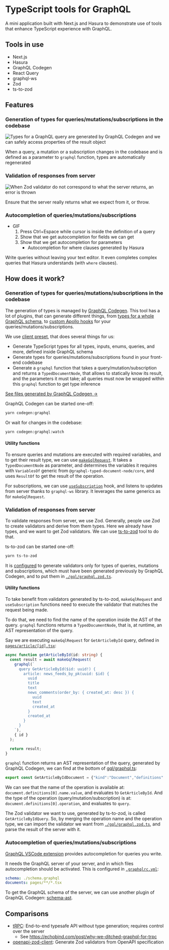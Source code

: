 # TypeScript tools for GraphQL

A mini application built with Next.js and Hasura to demonstrate use of tools that enhance TypeScript experience with GraphQL.

## Tools in use

- Next.js
- Hasura
- GraphQL Codegen
- React Query
- graphql-ws
- Zod
- ts-to-zod

## Features

### Generation of types for queries/mutations/subscriptions in the codebase

![Types for a GraphQL query are generated by GraphQL Codegen and we can safely access properties of the result object](./assets/CleanShot%202022-11-23%20at%2019.47.16.gif)

When a query, a mutation or a subscription changes in the codebase and is defined as a parameter to `graphql` function, types are automatically regenerated

### Validation of responses from server

![When Zod validator do not correspond to what the server returns, an error is thrown](./assets/CleanShot%202022-11-23%20at%2020.11.21.gif)

Ensure that the server really returns what we expect from it, or throw.

### Autocompletion of queries/mutations/subscriptions

- GIF
  1. Press Ctrl+Espace while cursor is inside the definition of a query
  2. Show that we get autocompletion for fields we can get
  3. Show that we get autocompletion for parameters
     - Autocompletion for where clauses generated by Hasura

Write queries without leaving your text editor. It even completes complex queries that Hasura understands (with `where` clauses).

## How does it work?

### Generation of types for queries/mutations/subscriptions in the codebase

The generation of types is managed by [GraphQL Codegen](https://the-guild.dev/graphql/codegen). This tool has a lot of plugins, that can generate different things, from [types for a whole GraphQL schema](https://the-guild.dev/graphql/codegen/plugins/typescript/typescript), to [custom Apollo hooks](https://the-guild.dev/graphql/codegen/plugins/typescript/typescript-react-apollo) for your queries/mutations/subscriptions.

We use [client preset](https://the-guild.dev/graphql/codegen/docs/guides/react-vue), that does several things for us:

- Generate TypeScript types for all types, inputs, enums, queries, and more, defined inside GraphQL schema
- Generate types for queries/mutations/subscriptions found in your front-end codebase
- Generate a `graphql` function that takes a query/mutation/subscription and returns a `TypedDocumentNode`, that allows to statically know its result, and the parameters it must take; all queries must now be wrapped within this `graphql` function to get type inference

[See files generated by GraphQL Codegen →](./gql/)

GraphQL Codegen can be started one-off:

```bash
yarn codegen:graphql
```

Or wait for changes in the codebase:

```bash
yarn codegen:graphql:watch
```

#### Utility functions

To ensure queries and mutations are executed with required variables, and to get their result type, we can use [`makeGqlRequest`](./utils/request.ts). It takes a `TypedDocumentNode` as parameter, and determines the variables it requires with `VariablesOf` generic from `@graphql-typed-document-node/core`, and uses `ResultOf` to get the result of the operation.

For subscriptions, we can use [`useSubscription`](./utils/useSubscription.ts) hook, and listens to updates from server thanks to `graphql-ws` library. It leverages the same generics as for `makeGqlRequest`.

### Validation of responses from server

To validate responses from server, we use Zod. Generally, people use Zod to create validators and derive from them types. Here we already have types, and we want to get Zod validators. We can use [ts-to-zod](https://github.com/fabien0102/ts-to-zod) tool to do that.

ts-to-zod can be started one-off:

```bash
yarn ts-to-zod
```

It is [configured](./ts-to-zod.config.js) to generate validators only for types of queries, mutations and subscriptions, which must have been generated previously by GraphQL Codegen, and to put them in [`./gql/graphql.zod.ts`](`./gql/graphql.zod.ts`).

#### Utility functions

To take benefit from validators generated by ts-to-zod, `makeGqlRequest` and `useSubscription` functions need to execute the validator that matches the request being made.

To do that, we need to find the name of the operation inside the AST of the query. `graphql` functions returns a `TypedDocumentNode`, that is, at runtime, an AST representation of the query.

Say we are executing `makeGqlRequest` for `GetArticleById` query, defined in [`pages/article/[id].tsx`](./pages/article/[id].tsx):

```ts
async function getArticleById(id: string) {
  const result = await makeGqlRequest(
    graphql(`
      query GetArticleById($id: uuid!) {
        article: news_feeds_by_pk(uuid: $id) {
          uuid
          title
          text
          news_comments(order_by: { created_at: desc }) {
            uuid
            text
            created_at
          }
          created_at
        }
      }
    `),
    { id }
  );

  return result;
}
```

`graphql` function returns an AST representation of the query, generated by GraphQL Codegen, we can find at the bottom of [gql/graphql.ts](./gql/graphql.ts):

```ts
export const GetArticleByIdDocument = {"kind":"Document","definitions":[{"kind":"OperationDefinition","operation":"query","name":{"kind":"Name","value":"GetArticleById"},"variableDefinitions":[{"kind":"VariableDefinition","variable":{"kind":"Variable","name":{"kind":"Name","value":"id"}},"type":{"kind":"NonNullType","type":{"kind":"NamedType","name":{"kind":"Name","value":"uuid"}}}}],"selectionSet":{"kind":"SelectionSet","selections":[{"kind":"Field","alias":{"kind":"Name","value":"article"},"name":{"kind":"Name","value":"news_feeds_by_pk"},"arguments":[{"kind":"Argument","name":{"kind":"Name","value":"uuid"},"value":{"kind":"Variable","name":{"kind":"Name","value":"id"}}}],"selectionSet":{"kind":"SelectionSet","selections":[{"kind":"Field","name":{"kind":"Name","value":"uuid"}},{"kind":"Field","name":{"kind":"Name","value":"title"}},{"kind":"Field","name":{"kind":"Name","value":"text"}},{"kind":"Field","name":{"kind":"Name","value":"news_comments"},"arguments":[{"kind":"Argument","name":{"kind":"Name","value":"order_by"},"value":{"kind":"ObjectValue","fields":[{"kind":"ObjectField","name":{"kind":"Name","value":"created_at"},"value":{"kind":"EnumValue","value":"desc"}}]}}],"selectionSet":{"kind":"SelectionSet","selections":[{"kind":"Field","name":{"kind":"Name","value":"uuid"}},{"kind":"Field","name":{"kind":"Name","value":"text"}},{"kind":"Field","name":{"kind":"Name","value":"created_at"}}]}},{"kind":"Field","name":{"kind":"Name","value":"created_at"}}]}}]}}]} as unknown as DocumentNode<GetArticleByIdQuery, GetArticleByIdQueryVariables>;
```

We can see that the name of the operation is available at: `document.definitions[0].name.value`, and evaluates to `GetArticleById`. And the type of the operation (query/mutation/subscription) is at: `document.definitions[0].operation`, and evaluates to `query`.

The Zod validator we want to use, generated by ts-to-zod, is called `GetArticleByIdQuery`. So, by merging the operation name and the operation type, we can import the validator we want from [`./gql/graphql.zod.ts`](`./gql/graphql.zod.ts`), and parse the result of the server with it.

### Autocompletion of queries/mutations/subscriptions

[GraphQL VSCode extension](https://marketplace.visualstudio.com/items?itemName=GraphQL.vscode-graphql) provides autocompletion for queries you write.

It needs the GraphQL server of your server, and in which files autocompletion should be activated. This is configured in [`.graphqlrc.yml`](./.graphqlrc.yml):

```yml
schema: ./schema.graphql
documents: pages/**/*.tsx
```

To get the GraphQL schema of the server, we can use another plugin of GraphQL Codegen: [schema-ast](https://the-guild.dev/graphql/codegen/plugins/other/schema-ast).

## Comparisons

- [tRPC](https://trpc.io/): End-to-end typesafe API without type generation; requires control over the server
  - See https://echobind.com/post/why-we-ditched-graphql-for-trpc
- [openapi-zod-client](https://github.com/astahmer/openapi-zod-client): Generate Zod validators from OpenAPI specification
